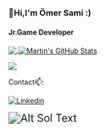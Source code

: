 ### 👋Hi,I'm Ömer Sami :)
#### Jr.Game Developer



<a href="https://github.com/samiyagmur/samiyagmur">
  <img align="center" src="https://github-readme-stats.vercel.app/api/top-langs/?username=samiyagmur&hide=java,html,tex&title_color=ffffff&text_color=c9cacc&icon_color=2bbc8a&bg_color=1d1f21&langs_count=3" />
</a>
<a href="https://github.com/samiyagmur/samiyagmur">
  <img align="center" src="https://github-readme-stats.vercel.app/api?username=samiyagmur&show_icons=true&line_height=27&count_private=true&title_color=ffffff&text_color=c9cacc&icon_color=2bbc8a&bg_color=1d1f21" alt="Martin's GitHub Stats" />
</a>

<a href="mailto:myemailaddress@gmail.com"> <img src="https://cdn2.downdetector.com/static/uploads/logo/image21.png"> </a>


Contact📫:






[![Linkedin](https://user-images.githubusercontent.com/77567437/204914179-e4bdb56f-6a88-4db3-88c2-c9df092f2184.png)][2]

[2]: https://www.linkedin.com/in/%C3%B6mer-sami-ya%C4%9Fmur-6b64b018b/


<img src="https://media.giphy.com/media/Rs2iAnfEImXIs/giphy.gif" alt="Alt Sol Text" style="zoom:150%;" />



